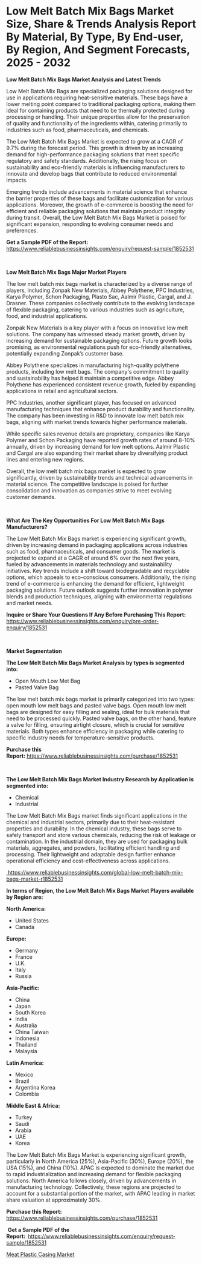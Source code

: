<p><h1>Low Melt Batch Mix Bags Market Size, Share & Trends Analysis Report By Material, By Type, By End-user, By Region, And Segment Forecasts, 2025 - 2032</h1></p><p><strong>Low Melt Batch Mix Bags Market Analysis and Latest Trends</strong></p>
<p><p>Low Melt Batch Mix Bags are specialized packaging solutions designed for use in applications requiring heat-sensitive materials. These bags have a lower melting point compared to traditional packaging options, making them ideal for containing products that need to be thermally protected during processing or handling. Their unique properties allow for the preservation of quality and functionality of the ingredients within, catering primarily to industries such as food, pharmaceuticals, and chemicals.</p><p>The Low Melt Batch Mix Bags Market is expected to grow at a CAGR of 9.7% during the forecast period. This growth is driven by an increasing demand for high-performance packaging solutions that meet specific regulatory and safety standards. Additionally, the rising focus on sustainability and eco-friendly materials is influencing manufacturers to innovate and develop bags that contribute to reduced environmental impacts. </p><p>Emerging trends include advancements in material science that enhance the barrier properties of these bags and facilitate customization for various applications. Moreover, the growth of e-commerce is boosting the need for efficient and reliable packaging solutions that maintain product integrity during transit. Overall, the Low Melt Batch Mix Bags Market is poised for significant expansion, responding to evolving consumer needs and preferences.</p></p>
<p><strong>Get a Sample PDF of the Report:&nbsp;</strong> <a href="https://www.reliablebusinessinsights.com/enquiry/request-sample/1852531?utm_campaign=3253&utm_medium=2&utm_source=Github&utm_content=ia&utm_term=08032025&utm_id=low-melt-batch-mix-bags">https://www.reliablebusinessinsights.com/enquiry/request-sample/1852531</a></p>
<p>&nbsp;</p>
<p><strong>Low Melt Batch Mix Bags Major Market Players</strong></p>
<p><p>The low melt batch mix bags market is characterized by a diverse range of players, including Zonpak New Materials, Abbey Polythene, PPC Industries, Karya Polymer, Schon Packaging, Plasto Sac, Aalmir Plastic, Cargal, and J. Drasner. These companies collectively contribute to the evolving landscape of flexible packaging, catering to various industries such as agriculture, food, and industrial applications.</p><p>Zonpak New Materials is a key player with a focus on innovative low melt solutions. The company has witnessed steady market growth, driven by increasing demand for sustainable packaging options. Future growth looks promising, as environmental regulations push for eco-friendly alternatives, potentially expanding Zonpak’s customer base.</p><p>Abbey Polythene specializes in manufacturing high-quality polythene products, including low melt bags. The company's commitment to quality and sustainability has helped it maintain a competitive edge. Abbey Polythene has experienced consistent revenue growth, fueled by expanding applications in retail and agricultural sectors.</p><p>PPC Industries, another significant player, has focused on advanced manufacturing techniques that enhance product durability and functionality. The company has been investing in R&D to innovate low melt batch mix bags, aligning with market trends towards higher performance materials.</p><p>While specific sales revenue details are proprietary, companies like Karya Polymer and Schon Packaging have reported growth rates of around 8-10% annually, driven by increasing demand for low melt options. Aalmir Plastic and Cargal are also expanding their market share by diversifying product lines and entering new regions.</p><p>Overall, the low melt batch mix bags market is expected to grow significantly, driven by sustainability trends and technical advancements in material science. The competitive landscape is poised for further consolidation and innovation as companies strive to meet evolving customer demands.</p></p>
<p>&nbsp;</p>
<p><strong>What Are The Key Opportunities For Low Melt Batch Mix Bags Manufacturers?</strong></p>
<p><p>The Low Melt Batch Mix Bags market is experiencing significant growth, driven by increasing demand in packaging applications across industries such as food, pharmaceuticals, and consumer goods. The market is projected to expand at a CAGR of around 6% over the next five years, fueled by advancements in materials technology and sustainability initiatives. Key trends include a shift toward biodegradable and recyclable options, which appeals to eco-conscious consumers. Additionally, the rising trend of e-commerce is enhancing the demand for efficient, lightweight packaging solutions. Future outlook suggests further innovation in polymer blends and production techniques, aligning with environmental regulations and market needs.</p></p>
<p><strong>Inquire or Share Your Questions If Any Before Purchasing This Report:</strong> <a href="https://www.reliablebusinessinsights.com/enquiry/pre-order-enquiry/1852531?utm_campaign=3253&utm_medium=2&utm_source=Github&utm_content=ia&utm_term=08032025&utm_id=low-melt-batch-mix-bags">https://www.reliablebusinessinsights.com/enquiry/pre-order-enquiry/1852531</a></p>
<p>&nbsp;</p>
<p><strong>Market Segmentation</strong></p>
<p><strong>The Low Melt Batch Mix Bags Market Analysis by types is segmented into:</strong></p>
<p><ul><li>Open Mouth Low Met Bag</li><li>Pasted Valve Bag</li></ul></p>
<p><p>The low melt batch mix bags market is primarily categorized into two types: open mouth low melt bags and pasted valve bags. Open mouth low melt bags are designed for easy filling and sealing, ideal for bulk materials that need to be processed quickly. Pasted valve bags, on the other hand, feature a valve for filling, ensuring airtight closure, which is crucial for sensitive materials. Both types enhance efficiency in packaging while catering to specific industry needs for temperature-sensitive products.</p></p>
<p><strong>Purchase this Report:&nbsp;</strong><a href="https://www.reliablebusinessinsights.com/purchase/1852531?utm_campaign=3253&utm_medium=2&utm_source=Github&utm_content=ia&utm_term=08032025&utm_id=low-melt-batch-mix-bags">https://www.reliablebusinessinsights.com/purchase/1852531</a></p>
<p>&nbsp;</p>
<p><strong>The Low Melt Batch Mix Bags Market Industry Research by Application is segmented into:</strong></p>
<p><ul><li>Chemical</li><li>Industrial</li></ul></p>
<p><p>The Low Melt Batch Mix Bags market finds significant applications in the chemical and industrial sectors, primarily due to their heat-resistant properties and durability. In the chemical industry, these bags serve to safely transport and store various chemicals, reducing the risk of leakage or contamination. In the industrial domain, they are used for packaging bulk materials, aggregates, and powders, facilitating efficient handling and processing. Their lightweight and adaptable design further enhance operational efficiency and cost-effectiveness across applications.</p></p>
<p><a href="https://www.reliablebusinessinsights.com/global-low-melt-batch-mix-bags-market-r1852531?utm_campaign=3253&utm_medium=2&utm_source=Github&utm_content=ia&utm_term=08032025&utm_id=low-melt-batch-mix-bags">&nbsp;https://www.reliablebusinessinsights.com/global-low-melt-batch-mix-bags-market-r1852531</a></p>
<p><strong>In terms of Region, the Low Melt Batch Mix Bags Market Players available by Region are:</strong></p>
<p>
    <p> <strong> North America: </strong>
        <ul>
            <li>United States</li>
            <li>Canada</li>
        </ul>
        </p> 
    <p> <strong> Europe: </strong>
        <ul>
            <li>Germany</li>
            <li>France</li>
            <li>U.K.</li>
            <li>Italy</li>
            <li>Russia</li>
        </ul>
        </p> 
    <p> <strong> Asia-Pacific: </strong>
        <ul>
            <li>China</li>
            <li>Japan</li>
            <li>South Korea</li>
            <li>India</li>
            <li>Australia</li>
            <li>China Taiwan</li>
            <li>Indonesia</li>
            <li>Thailand</li>
            <li>Malaysia</li>
        </ul>
        </p> 
    <p> <strong> Latin America: </strong>
        <ul>
            <li>Mexico</li>
            <li>Brazil</li>
            <li>Argentina Korea</li>
            <li>Colombia</li>
        </ul>
        </p> 
    <p> <strong> Middle East & Africa: </strong>
        <ul>
            <li>Turkey</li>
            <li>Saudi</li>
            <li>Arabia</li>
            <li>UAE</li>
            <li>Korea</li>
        </ul>
    </p>
    </p>
<p><p>The Low Melt Batch Mix Bags Market is experiencing significant growth, particularly in North America (25%), Asia-Pacific (30%), Europe (20%), the USA (15%), and China (10%). APAC is expected to dominate the market due to rapid industrialization and increasing demand for flexible packaging solutions. North America follows closely, driven by advancements in manufacturing technology. Collectively, these regions are projected to account for a substantial portion of the market, with APAC leading in market share valuation at approximately 30%.</p></p>
<p><strong>Purchase this Report: </strong><a href="https://www.reliablebusinessinsights.com/purchase/1852531?utm_campaign=3253&utm_medium=2&utm_source=Github&utm_content=ia&utm_term=08032025&utm_id=low-melt-batch-mix-bags">https://www.reliablebusinessinsights.com/purchase/1852531</a></p>
<p>&nbsp;<strong>Get a Sample PDF of the Report:&nbsp;&nbsp;</strong><a href="https://www.reliablebusinessinsights.com/enquiry/request-sample/1852531?utm_campaign=3253&utm_medium=2&utm_source=Github&utm_content=ia&utm_term=08032025&utm_id=low-melt-batch-mix-bags">https://www.reliablebusinessinsights.com/enquiry/request-sample/1852531</a></p>
<p><strong></strong></p>
<p><p><a href="https://github.com/biyajausenik/Market-Research-Report-List-1/blob/main/meat-plastic-casing-market.md?utm_campaign=3253&utm_medium=2&utm_source=Github&utm_content=ia&utm_term=08032025&utm_id=low-melt-batch-mix-bags">Meat Plastic Casing Market</a></p></p>